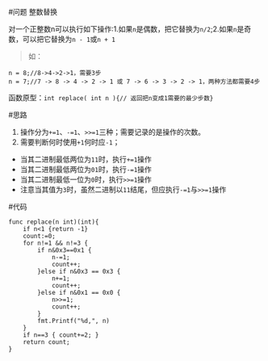 #问题
整数替换

对一个正整数n可以执行如下操作:1.如果`n`是偶数，把它替换为`n/2`;2.如果`n`是奇数，可以把它替换为`n - 1`或`n + 1`

>如：
```
n = 8;//8->4->2->1，需要3步
n = 7;//7 -> 8 -> 4 -> 2 -> 1 或 7 -> 6 -> 3 -> 2 -> 1，两种方法都需要4步
```

函数原型：`int replace( int n ){// 返回把n变成1需要的最少步数}`

#思路
1. 操作分为`+=1`、`-=1`、`>>=1`三种；需要记录的是操作的次数。
1. 需要判断何时使用`+1`何时应`-1`；
 - 当其二进制最低两位为`11`时，执行`+=1`操作
 - 当其二进制最低两位为`01`时，执行`-=1`操作
 - 当其二进制最低一位为`0`时，执行`>>=1`操作
 - 注意当其值为`3`时，虽然二进制以`11`结尾，但应执行`-=1`与`>>=1`操作

#代码
```
func replace(n int)(int){
    if n<1 {return -1}
    count:=0;
    for n!=1 && n!=3 {
        if n&0x3==0x1 {
            n-=1;
            count++;
        }else if n&0x3 == 0x3 {
            n+=1;
            count++;
        }else if n&0x1 == 0x0 {
            n>>=1;
            count++;
        }
        fmt.Printf("%d,", n)
    }
    if n==3 { count+=2; }
    return count;
}
```
